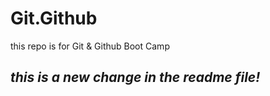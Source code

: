 # Git.Github
this repo is for Git &amp; Github Boot Camp

## *this is a new change in the readme file!*
